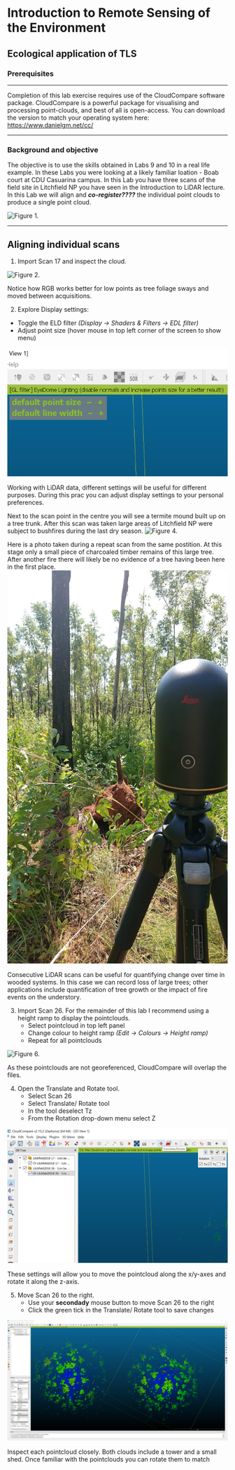 # Introduction to Remote Sensing of the Environment

## Ecological application of TLS

### Prerequisites
---
Completion of this lab exercise requires use of the CloudCompare software package. CloudCompare is a powerful package for visualising and processing point-clouds, and best of all is open-access. You can download the version to match your operating system here:
https://www.danielgm.net/cc/

---
### Background and objective
The objective is to use the skills obtained in Labs 9 and 10 in a real life example. In these Labs you were looking at a likely familiar loation - Boab court at CDU Casuarina campus. In this Lab you have three scans of the field site in Litchfield NP you have seen in the Introduction to LiDAR lecture. 
In this Lab we will align and ***co-register????*** the individual point clouds to produce a single point cloud.

![Figure 1.](screenshots/Litchie.png)

---
## Aligning individual scans
1. Import Scan 17 and inspect the cloud. 

![Figure 2.](screenshots/Display_settings.png)

Notice how RGB works better for low points as tree foliage sways and moved between acquisitions.

2. Explore Display settings: 
  * Toggle the ELD filter *(Display -> Shaders & Filters -> EDL filter)*
  * Adjust point size (hover mouse in top left corner of the screen to show menu)

![Figure 3.](screenshots/Point_size.png)

Working with LiDAR data, different settings will be useful for different purposes. During this prac you can adjust display settings to your personal preferences.

Next to the scan point in the centre you will see a termite mound built up on a tree trunk. After this scan was taken large areas of Litchfield NP were subject to bushfires during the last dry season. 
![Figure 4.](screenshots/Termite_mound.png)

Here is a photo taken during a repeat scan from the same postition. At this stage only a small piece of charcoaled timber remains of this large tree. After another fire there will likely be no evidence of a tree having been here in the first place.
![Figure 5.](screenshots/Termite_mound2.jpg)

Consecutive LiDAR scans can be useful for quantifying change over time in wooded systems. In this case we can record loss of large trees; other applications include quantification of tree growth or the impact of fire events on the understory.

3. Import Scan 26. For the remainder of this lab I recommend using a height ramp to display the pointclouds. 
    * Select pointcloud in top left panel
    * Change colour to height ramp *(Edit -> Colours -> Height ramp)*
    * Repeat for all pointclouds

![Figure 6.](screenshots/Overlap.png)

As these pointclouds are not georeferenced, CloudCompare will overlap the files.

4. Open the Translate and Rotate tool.
    * Select Scan 26
    * Select Translate/ Rotate tool
    * In the tool deselect Tz
    * From the Rotation drop-down menu select Z

![Figure 7.](screenshots/Rotate_tool.png)

These settings will allow you to move the pointcloud along the x/y-axes and rotate it along the z-axis.

5. Move Scan 26 to the right.
    * Use your **secondady** mouse button to move Scan 26 to the right
    * Click the green tick in the Translate/ Rotate tool to save changes

![Figure 8.](screenshots/Moved.png)

Inspect each pointcloud closely. Both clouds include a tower and a small shed. Once familiar with the pointclouds you can rotate them to match 
    
    
    
    
    
    
    
